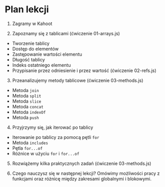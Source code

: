 # Plan lekcji

1. Zagramy w Kahoot

2. Zapoznamy się z tablicami (ćwiczenie 01-arrays.js)

- Tworzenie tablicy
- Dostęp do elementów
- Zastępowanie wartości elementu
- Długość tablicy
- Indeks ostatniego elementu
- Przypisanie przez odniesienie i przez wartość (ćwiczenie 02-refs.js)

3. Przeanalizujemy metody tablicowe (ćwiczenie 03-methods.js)

- Metoda `join`
- Metoda `split`
- Metoda `slice`
- Metoda `concat`
- Metoda `indexOf`
- Metoda `push`

4. Przyjrzymy się, jak iterować po tablicy

- Iterowanie po tablicy za pomocą pętli `for`
- Metoda `includes`
- Pętla `for...of`
- Różnice w użyciu `for` і `for...of`

5. Rozwiążemy kilka praktycznych zadań (ćwiczenie 03-methods.js)

6. Czego nauczysz się w następnej lekcji?
   Omówimy możliwości pracy z funkcjami oraz różnicę między zakresami globalnymi i blokowymi.
